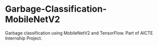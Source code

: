 # Garbage-Classification-MobileNetV2
Garbage classification using MobileNetV2 and TensorFlow. Part of AICTE Internship Project.
